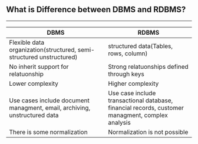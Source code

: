 ## What is Difference between DBMS and RDBMS?

<hr>

| DBMS                                                                      | RDBMS                                                                                            |
| ------------------------------------------------------------------------- | ------------------------------------------------------------------------------------------------ |
| Flexible data organization(structured, semi-structured unstructured)      | structured data(Tables, rows, column)                                                            |
| No inherit support for relatuonship                                       | Strong relatuonships defined through keys                                                        |
| Lower complexity                                                          | Higher complexity                                                                                |
| Use cases include document managment, email, archiving, unstructured data | Use case include transactional database, financial records, customer managment, complex analysis |
| There is some normalization                                               | Normalization is not possible                                                                    |

